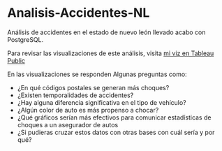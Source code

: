 # Analisis-Accidentes-NL
Análisis de accidentes en el estado de nuevo león llevado acabo con PostgreSQL.

Para revisar las visualizaciones de este análisis, visita  <a href="https://public.tableau.com/views/AnlisisdeaccidentesenNuevoLen/AnlisisdeaccidentesenNL?:language=en-GB&:display_count=n&:origin=viz_share_link">mi viz en Tableau Public</a>

En las visualizaciones se responden Algunas preguntas como:
<ul>
  <li>¿En qué códigos postales se generan más choques?</li>
  <li>¿Existen temporalidades de accidentes?</li>
  <li>¿Hay alguna diferencia significativa en el tipo de vehículo?</li>
  <li>¿Algún color de auto es más propenso a chocar?</li>
  <li>¿Qué gráficos serían más efectivos para comunicar estadísticas de choques a un asegurador de autos</li>
  <li>¿Si pudieras cruzar estos datos con otras bases con cuál sería y por qué?</li>
</ul>

